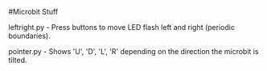 #Microbit Stuff

leftright.py - Press buttons to move LED flash left and right (periodic boundaries).

pointer.py - Shows 'U', 'D', 'L', 'R' depending on the direction the microbit is tilted.
